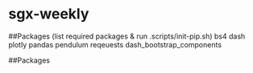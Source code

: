 # sgx-weekly

##Packages (list required packages & run .scripts/init-pip.sh)
bs4
dash
plotly
pandas
pendulum
reqeuests
dash_bootstrap_components

##Packages
